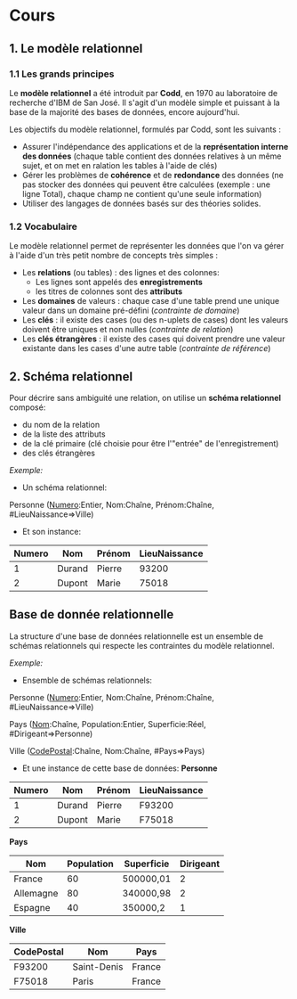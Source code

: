 
# Cours

## 1. Le modèle relationnel

### 1.1 Les grands principes

Le **modèle relationnel** a été introduit par **Codd**, en 1970 au laboratoire de recherche d'IBM de San José. Il s'agit d'un modèle simple et puissant à la base de la majorité des bases de données, encore aujourd'hui.

Les objectifs du modèle relationnel, formulés par Codd, sont les suivants :

- Assurer l'indépendance des applications et de la **représentation interne des données** (chaque table contient des données relatives à un même sujet, et on met en ralation les tables à l'aide de clés)
- Gérer les problèmes de **cohérence** et de **redondance** des données (ne pas stocker des données qui peuvent être calculées (exemple : une ligne Total), chaque champ ne contient qu'une seule information)
- Utiliser des langages de données basés sur des théories solides.

### 1.2 Vocabulaire

Le modèle relationnel permet de représenter les données que l'on va gérer à l'aide d'un très petit nombre de concepts très simples :

- Les **relations** (ou tables) : des lignes et des colonnes:
    - Les lignes sont appelés des **enregistrements**
    - les titres de colonnes sont des **attributs**
- Les **domaines** de valeurs : chaque case d'une table prend une unique valeur dans un domaine pré-défini (*contrainte de domaine*)
- Les **clés** : il existe des cases (ou des n-uplets de cases) dont les valeurs doivent être uniques et non nulles (*contrainte de relation*)
- Les **clés étrangères** : il existe des cases qui doivent prendre une valeur existante dans les cases d'une autre table (*contrainte de référence*)



## 2. Schéma relationnel
Pour décrire sans ambiguité une relation, on utilise un **schéma relationnel** composé:
- du nom de la relation
- de la liste des attributs
- de la clé primaire (clé choisie pour être l'"entrée" de l'enregistrement)
- des clés étrangères

*Exemple:*
- Un schéma relationnel:

Personne (<u>Numero</u>:Entier, Nom:Chaîne, Prénom:Chaîne, #LieuNaissance=>Ville)

- Et son instance:

| Numero | Nom | Prénom | LieuNaissance |
|--------|-----|--------|---------------|
| 1      | Durand| Pierre | 93200 |
| 2      | Dupont | Marie | 75018 |


## Base de donnée relationnelle
La structure d'une base de données relationnelle est un ensemble de schémas relationnels qui respecte les contraintes du modèle relationnel.

*Exemple:*
- Ensemble de schémas relationnels:

Personne (<u>Numero</u>:Entier, Nom:Chaîne, Prénom:Chaîne, #LieuNaissance=>Ville)

Pays (<u>Nom</u>:Chaîne, Population:Entier, Superficie:Réel, #Dirigeant=>Personne)

Ville (<u>CodePostal</u>:Chaîne, Nom:Chaîne, #Pays=>Pays)

- Et une instance de cette base de données:
**Personne**

| Numero | Nom | Prénom | LieuNaissance |
|--------|-----|--------|---------------|
| 1      | Durand| Pierre | F93200 |
| 2      | Dupont | Marie | F75018 |

**Pays**

| Nom | Population | Superficie | Dirigeant |
|--|--|--|--|
|France|60|500000,01|2|
|Allemagne|80|340000,98|2|
|Espagne|40|350000,2|1|

**Ville**

|CodePostal|Nom|Pays|
|--|--|--|
|F93200 | Saint-Denis | France |
|F75018 | Paris | France |


